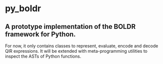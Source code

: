 # py_boldr
## A prototype implementation of the BOLDR framework for Python.

For now, it only contains classes to represent, evaluate, encode and decode QIR expressions.
It will be extended with meta-programming utilities to inspect the ASTs of Python functions.